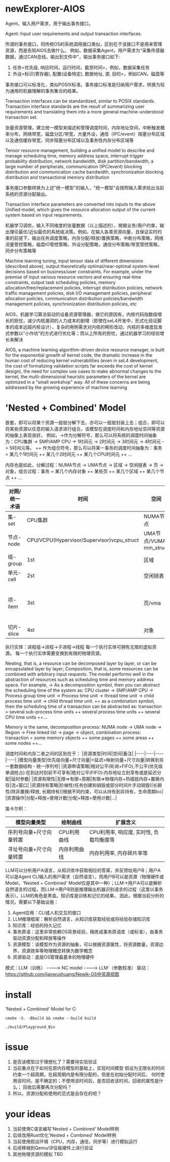 # newExplorer-AIOS

Agent，输入用户需求，用于输出事务接口。

Agent: Input user requirements and output transaction interfaces.

所谓的事务接口，同传统OS的系统调用接口类似，区别在于该接口不是用来管理资源，而是告知AIOS去做什么。
例如，数据采集Agent，用户需求为"采集传感器数据，通过CAN总线，输出到文件中"，输出事务接口如下:
1. 任务<优先级, 响应时间，运行时间，截至时间>，例如，数据采集任务
2. 外设<标识(寄存器), 配置(设备特定), 数据地址, 源, 目的>，例如CAN，磁盘等


事务接口可以标准化，类似POSIX标准。事务接口标准是归纳用户需求，转换为较为通用的机器理解的事务集合的结果。

Transaction interfaces can be standardized, similar to POSIX standards. Transaction interface standards are the result of summarizing user requirements and translating them into a more general machine-understood transaction set.


张量资源管理，建立统一模型来描述和管理调度时间，内存地址空间，中断触发概率分布，网络带宽，磁盘分区/带宽，大量外设，通信（IPC/event）阻塞分布区域以及通信缓存带宽，同步阻塞分布区域以及事务性内存分布区域等

Tensor resource management, building a unified model to describe and manage scheduling time, memory address space, interrupt trigger probability distribution, network bandwidth, disk partition/bandwidth, a large number of peripherals, communication (IPC/event) blocking distribution and communication cache bandwidth, synchronization blocking distribution and transactional memory distribution

事务接口参数转换为上述"统一模型"的输入，"统一模型"会按照输入需求给出当前系统的资源分配输出。

Transaction interface parameters are converted into inputs to the above Unified model, which gives the resource allocation output of the current system based on input requirements.

机器学习调优，输入不同维度的张量数据（以上描述的），根据业务/用户约束，输出理论最优/近似最优的系统级决策。例如，在输入各类资源向量，且保证实时约束的前提下，输出任务调度策略，内存分配/释放/置换策略，中断分布策略，网络流量管控策略，磁盘IO管控策略，外设分配策略，通信分布策略/带宽管控策略，同步分布策略等

Machine learning tuning, input tensor data of different dimensions (described above), output theoretically optimal/near-optimal system-level decisions based on business/user constraints. For example, under the premise of input various resource vectors and ensuring real-time constraints, output task scheduling policies, memory allocation/free/replacement policies, interrupt distribution policies, network traffic management policies, disk I/O management policies, peripheral allocation policies, communication distribution policies/bandwidth management policies, synchronization distribution policies, etc

AIOS，机器学习算法驱动的设备资源管理器，做它的原因有，内核代码指数级增长的担忧，减少内核漏洞的人力成本的剧增（即使在seL4开发中，形式化验证脚本的成本远超内核设计），复杂的用例需求对内核的畸形改动，内核的多维度启发式参数以“小作坊”的方式进行优化等；而以上所有的担忧，通过机器学习的经验增长来解决

AIOS, a machine learning algorithm-driven device resource manager, is built for the exponential growth of kernel code, the dramatic increase in the human cost of reducing kernel vulnerabilities (even in seL4 development, the cost of formalizing validation scripts far exceeds the cost of kernel design), the need for complex use cases to make abnormal changes to the kernel, the multi-dimensional heuristic parameters of the kernel are optimized in a "small workshop" way. All of these concerns are being addressed by the growing experience of machine learning

# 'Nested + Combined' Model
嵌套，即可以将某个资源一层层分解下去，亦可以一层层封装上去；组合，即可以将某些资源以任意的输入请求进行组合。该模型在调度时间和内存地址空间等资源的抽象上表现良好。
例如，->作为分解符号，那么可以将系统的调度时间抽象为：CPU集群 -> SMP/AMP CPU -> 1时间元 -> 2时间元 -> 3时间元 -> 4时间元 -> 5时间元等。
++ 作为组合符号，那么可以将某一事务的调度时间抽象为：事务 = 某几个1时间元 ++ 某几个2时间元 ++ 某几个CPU时间元 ++ ...

内存也是如此，分解过程：NUMA节点 -> UMA节点 -> 区域 -> 空闲链表 -> 页 -> 对象，组合过程：事务 = 某几个内存对象 ++ 某些页 ++ 某几个区域 ++ 某几个节点 ++ ...

|对照/统一术语|时间|空间|...|
|----|----|----|----|
|集-set|CPU集群|NUMA节点|..|
|节点-node|CPU/VCPU(Hypervisor/Supervisor)vcpu_struct|UMA节点/VUMA     mm_struct|..|
|组-group|1st|区域|..|
|单元-cell|2st|空闲链表|..|
|项-item|3st|页/vma|..其他item细粒度|
|切片-slice|4st|对象|..|

执行实体：进程组->进程->子进程->线程
每一个执行实体可拥有无限的虚拟资源。
每一个执行实体需要变换到有限的物理资源。

Nesting, that is, a resource can be decomposed layer by layer, or can be encapsulated layer by layer; Composition, that is, some resources can be combined with arbitrary input requests. The model performs well in the abstraction of resources such as scheduling time and memory address space.
For example, -> As a decomposition symbol, then you can abstract the scheduling time of the system as: CPU cluster -> SMP/AMP CPU -> Process group time unit -> Process time unit -> thread time unit -> child process time unit -> child thread time unit.
++ as a combination symbol, then the scheduling time of a transaction can be abstracted as: transaction = several sub-process time units ++ several process time units ++ several CPU time units ++...

Memory is the same, decomposition process: NUMA node -> UMA node -> Region -> Free linked list -> page -> object, combination process: transaction = some memory objects ++ some pages ++ some areas ++ some nodes ++...

调度时间和内存二者之间的区别在于：
|资源类型|时间|空间|备注|
|----|----|----|----|
|模型向量类型|优先级向量+尺寸向量|<延迟>映射向量+尺寸向量|转换到另一套数据结构 - 统一序列号|
|资源申请策略|相对公平(轮询+FIFO),不公平(优先级单调抢占):在到达时刻前不可享有|绝对公平(FIFO):内存地址立刻享有或是延迟分配|延时参数|
|资源有限性|无限=>有限+周期|有限=>物理内存+热插拔内存+置换内存|流+窗口|
|资源持有策略|阶梯性(任务创建和销毁或部分时间片手动销毁)|长期性(除非置换/释放, 长期持有)|根据不同约束，可以从持有到非持有，生命周期lcc|
|资源操作|分配+释放+使用计数|分配+释放+使用计数|...|

笛卡尔积：

|模型向量类型|绘制曲线|扩展含义|
|----|----|----|
|序列号向量+尺寸向量转置|CPU利用曲线|CPU利用率, 响应度, 实时性, 负载均衡度等|
|寻址号向量+尺寸向量转置|内存利用曲线|内存利用率, 内存碎片率等|


LLM可以分析用户A语言，从知识库中获取相应的答案，并反馈给用户B；用户A可以是Agent CLI输入的用户需求（自然语言），而用户B可以是资源（物理硬件或Model，'Nested + Combined' Model仅是其中一种）；LLM->用户A可以是解析自然语言的过程，而LLM->用户B则是推理输出机器识别语言的过程（这里以事务表示）。LLM的角色是黑盒。知识库是训练和记忆的结果。
因此，根据当前分析的情况，需要以下基础设施：
1. Agent应用：CLI或人机交互的接口
2. LLM推理框架：解析自然语言，从知识库获取经验或将经验存储知识库
3. 知识库：经验的持久记忆
4. 事务原语：这里非常依赖OS背景经验，精炼成事务原语库（或标准），由事务驱动资源分配和释放等操作
5. 资源模型：该模型作为资源的抽象，可以根据资源属性，将资源数量，资源边界，资源效率等物理概念转换为数学概念
6. 资源驱动：底层OS管理最基本的物理硬件

模式：LLM（训练） ----> NC model ----> LLM'（参数校准）
联动：https://github.com/jiaowushuang/Newlk-OS中资源视图

# install

'Nested + Combined' Model for C:
```
cmake -S. -Bbuild && cmake --build build

./build/Playground_Bin

```

# issue
1. 是否该模型过于理想化了？需要待实验验证
2. 当前重点在于如何在原内存模型的基础上，实现时间模型
假设为无限长的时间约束一个超周期，在超周期内是有限分配的，但是在初始分配时间后，
何时使用该时间，是不确定的；不使用该时间后，是否回收该时间，回收的属性是什么；
回收后需要再次分配吗？
3. 所以，资源分配和使用的范式是会存在的吧？


# your ideas
1. 当前使用C语言编写'Nested + Combined' Model样例
2. 后续改用Rust优化'Nested + Combined' Model样例
3. 当前使用假设环境（CPU，内存，通信，同步等）进行模拟运行
4. 后续移植到Qemu/评估板硬件上进行验证
5. 其他物理资源的模拟 TBD
